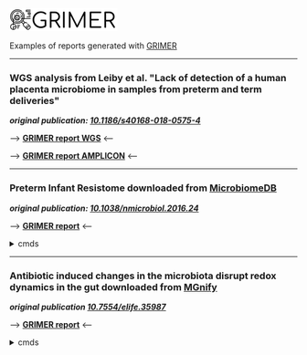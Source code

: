 ![GRIMER](https://raw.githubusercontent.com/pirovc/grimer/main/grimer/img/logo.png)

Examples of reports generated with [GRIMER](https://github.com/pirovc/grimer)

---

### WGS analysis from Leiby et al. "Lack of detection of a human placenta microbiome in samples from preterm and term deliveries"

***original publication: [10.1186/s40168-018-0575-4](https://doi.org/10.1186/s40168-018-0575-4)***

--> **[GRIMER report WGS](https://pirovc.github.io/grimer-reports/others/placenta_wgs.html)** <--

--> **[GRIMER report AMPLICON](https://pirovc.github.io/grimer-reports/others/placenta_amplicon.html)** <--

---

### Preterm Infant Resistome downloaded from [MicrobiomeDB](https://microbiomedb.org/mbio/app/record/dataset/DS_82fe0308e2) 

***original publication: [10.1038/nmicrobiol.2016.24](https://doi.org/10.1038/nmicrobiol.2016.24)***

--> **[GRIMER report](https://pirovc.github.io/grimer-reports/microbiomedb/ResistomeAmplicon.html)** <--

<details>
<summary>cmds</summary>
<pre>
# Download
wget https://microbiomedb.org/common/downloads/release-22/82fe0308e2032de2041694df6592ba542ea84b86/ResistomeAmplicon.16s_DADA2.taxon_abundance.biom
wget https://microbiomedb.org/common/downloads/release-22/82fe0308e2032de2041694df6592ba542ea84b86/ResistomeAmplicon.16s_DADA2.sample_details.tsv
# Run
grimer -c grimer/config/default.yaml -i ResistomeAmplicon.16s_DADA2.taxon_abundance.biom -m ResistomeAmplicon.16s_DADA2.sample_details.tsv -d -g -t ncbi -r superkingdom phylum class order family genus species --title "MicrobiomeDB Preterm Infant Resistome (V4)" -o ResistomeAmplicon.html
</pre>
</details>

---

### Antibiotic induced changes in the microbiota disrupt redox dynamics in the gut downloaded from [MGnify](https://www.ebi.ac.uk/metagenomics/studies/MGYS00005180)

***original publication [10.7554/elife.35987](https://doi.org/10.7554/elife.35987)***

--> **[GRIMER report](https://pirovc.github.io/grimer-reports/mgnify/MGYS00005180.html)** <--

<details>
<summary>cmds</summary>
<pre>
# Download and run
./grimer-mgnify.py -i MGYS00005180 -o MGYS00005180 -g "-d -g" 
</pre>
</details>
